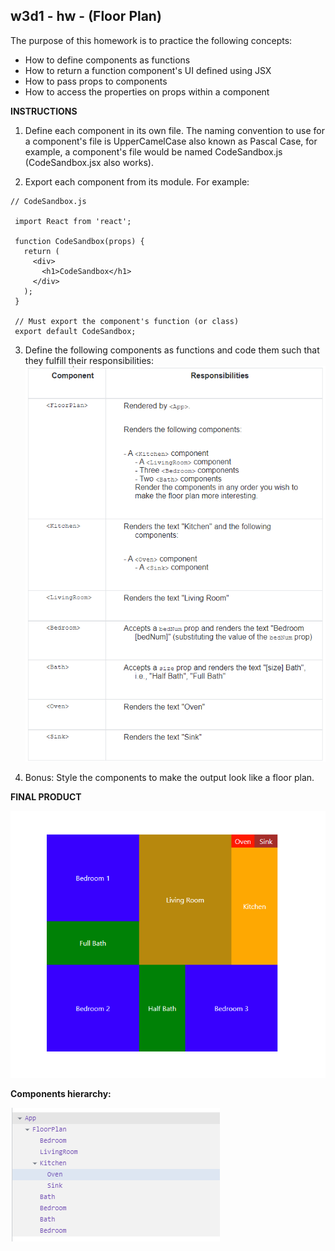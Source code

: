 ## w3d1 - hw - (Floor Plan)

The purpose of this homework is to practice the following concepts:
- How to define components as functions
- How to return a function component's UI defined using JSX
- How to pass props to components
- How to access the properties on props within a component

**INSTRUCTIONS**

1. Define each component in its own file. The naming convention to use for a component's file is UpperCamelCase also known as Pascal Case, for example, a <CodeSandbox> component's file would be named CodeSandbox.js (CodeSandbox.jsx also works).

2. Export each component from its module. For example:

```
// CodeSandbox.js

 import React from 'react';

 function CodeSandbox(props) {
   return (
     <div>
       <h1>CodeSandbox</h1>
     </div>
   );
 }

 // Must export the component's function (or class)
 export default CodeSandbox;
 ```

 3. Define the following components as functions and code them such that they fulfill their responsibilities:
![Components](./components.png "Components")

4. Bonus: Style the components to make the output look like a floor plan.

**FINAL PRODUCT**

![Final Product](./app.png "Final Product")

**Components hierarchy:**

![Final Product](./app-components.png "Final Product")
